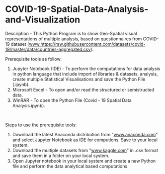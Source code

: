 # COVID-19-Spatial-Data-Analysis-and-Visualization
Description - This Python Program is to show Geo-Spatial visual representations of multiple analysis, based on questionnaires from COVID-19 dataset (www.https://raw.githubusercontent.com/datasets/covid-19/master/data/countries-aggregated.csv).
<br/>

Prerequisite tools as follow:
1) Jupyter Notebook (IDE) - To perform the computations for data analysis in python language that include import of libraries & datasets, analysis, create multiple Statistical Visualisations and save the Python File (.ipynb).            
2) Microsoft Excel - To open and/or read the structured or semistructed data. 
3) WinRAR - To open the Python File (Covid - 19 Spatial Data Analysis.ipynb).
<br/>

Steps to use the prerequisite tools:
1) Download the latest Anaconda distribution from "www.anaconda.com" and select Jupyter Notebook as IDE for computions. Save to your local system.
2) Download the multiple datasets from "www.kaggle.com" in .csv format and save them in a folder on your local system.
3) Open Jupyter notebook in your local system and create a new Python file and perform the data analytical based computations.
